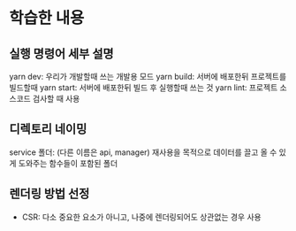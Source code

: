 # 학습한 내용

## 실행 명령어 세부 설명
yarn dev: 우리가 개발할때 쓰는 개발용 모드
yarn build: 서버에 배포한뒤 프로젝트를 빌드할때
yarn start: 서버에 배포한뒤 빌드 후 실행할때 쓰는 것
yarn lint: 프로젝트 소스코드 검사할 때 사용

## 디렉토리 네이밍
service 폴더: (다른 이름은 api, manager) 재사용을 목적으로 데이터를 끌고 올 수 있게 도와주는 함수들이 포함된 폴더

## 렌더링 방법 선정
- CSR: 다소 중요한 요소가 아니고, 나중에 렌더링되어도 상관없는 경우 사용
